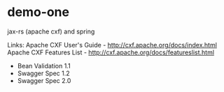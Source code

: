 # demo-one
jax-rs (apache cxf) and spring

Links:
Apache CXF User's Guide  - http://cxf.apache.org/docs/index.html
Apache CXF Features List - http://cxf.apache.org/docs/featureslist.html 
  - Bean Validation 1.1 
  - Swagger Spec 1.2 
  - Swagger Spec 2.0
